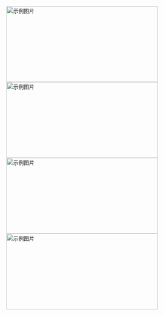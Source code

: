 <img src="https://github.com/guangying23/java/assets/54796147/364ea8d9-bec0-409d-9e68-dce016085681" alt="示例图片" width="400" height="200">
<img src="https://github.com/guangying23/java/assets/54796147/2a89b63a-2a75-491a-8fdc-d9f53b0e8b4b" alt="示例图片" width="400" height="200">
<img src="https://github.com/guangying23/java/assets/54796147/fb2f87e9-4f66-4342-9ec9-03ac763216ef" alt="示例图片" width="400" height="200">
<img src="https://github.com/guangying23/java/assets/54796147/85dab06d-c63e-4484-829d-e91723e70f65" alt="示例图片" width="400" height="200">

